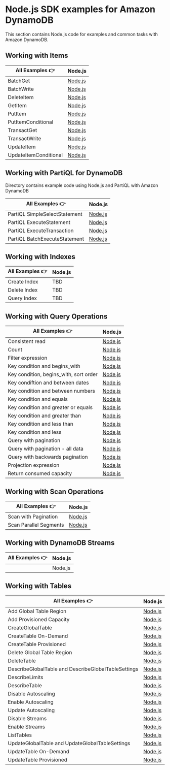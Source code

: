 # Node.js SDK examples for Amazon DynamoDB

This section contains Node.js code for examples and common tasks with Amazon DynamoDB.

## Working with Items

| All Examples 👉       | Node.js                                                  |
| --------------------- | -------------------------------------------------------- |
| BatchGet              | [Node.js](./WorkingWithItems/batch-get.js)               |
| BatchWrite            | [Node.js](./WorkingWithItems/batch-write.js)             |
| DeleteItem            | [Node.js](./WorkingWithItems/delete-item.js)             |
| GetItem               | [Node.js](./WorkingWithItems/get-item.js)                |
| PutItem               | [Node.js](./WorkingWithItems/put-item.js)                |
| PutItemConditional    | [Node.js](./WorkingWithItems/put-item-conditional.js)    |
| TransactGet           | [Node.js](./WorkingWithItems/transact-get.js)            |
| TransactWrite         | [Node.js](./WorkingWithItems/transact-write.js)          |
| UpdateItem            | [Node.js](./WorkingWithItems/update-item.js)             |
| UpdateItemConditional | [Node.js](./WorkingWithItems/update-item-conditional.js) |

## Working with PartiQL for DynamoDB
Directory contains example code using Node.js and PartiQL with Amazon DynamoDB

| All Examples 👉       | Node.js                                                   |
| --------------------- | --------------------------------------------------------- |
| PartiQL SimpleSelectStatement | [Node.js](./node.js/WorkingWithPartiQL/simple-select-statement.js) |
| PartiQL ExecuteStatement | [Node.js](./node.js/WorkingWithPartiQL/execute-statement.js) | 
| PartiQL ExecuteTransaction | [Node.js](./node.js/WorkingWithPartiQL/execute-transaction.js) |
| PartiQL BatchExecuteStatement | [Node.js](./node.js/WorkingWithPartiQL/batch-execute-statement.js) |

## Working with Indexes

| All Examples 👉 | Node.js |
| --------------- | ------- |
| Create Index    | TBD |
| Delete Index    | TBD |
| Query Index     | TBD |

## Working with Query Operations

| All Examples 👉        | Node.js                                                           |
| ---------------------- | ----------------------------------------------------------------- |
| Consistent read         | [Node.js](./WorkingWithQueries/query-consistent-read.js)          |
| Count                  | [Node.js](./WorkingWithQueries/query-scan-count.js)               |
| Filter expression       | [Node.js](./WorkingWithQueries/query-filter-expression.js)        |
| Key condition and begins_with | [Node.js](./WorkingWithQueries/query-key-condition-expression-begins-with.js) |
| Key condition, begins_with, sort order | [Node.js](./WorkingWithQueries/query-key-condition-expression-begins-with-sort-order.js) |
| Key condiftion and between dates | [Node.js](./WorkingWithQueries/query-key-condition-expression-between-dates.js) |
| Key condition and between numbers | [Node.js](./WorkingWithQueries/query-key-condition-expression-between-numbers.js) |
| Key condition and equals | [Node.js](./WorkingWithQueries/query-key-condition-expression-equals.js) |
| Key condition and greater or equals | [Node.js](./WorkingWithQueries/query-key-condition-expression-greater-equal.js) |
| Key condition and greater than | [Node.js](./WorkingWithQueries/query-key-condition-expression-greater.js) |
| Key condition and less than | [Node.js](./WorkingWithQueries/query-key-condition-expression-less-equal.js) |
| Key condition and less | [Node.js](./WorkingWithQueries/query-key-condition-expression-less.js) |
| Query with pagination | [Node.js](./WorkingWithQueries/query-with-pagination.js) |
| Query with pagination - all data | [Node.js](./WorkingWithQueries/query-with-pagination-all-data.js) |
| Query with backwards pagination | [Node.js](./WorkingWithQueries/query-with-pagination-backwards.js) |
| Projection expression   | [Node.js](./WorkingWithQueries/query-projection-expression.js)    |
| Return consumed capacity | [Node.js](./WorkingWithQueries/query-return-consumed-capacity.js) |

## Working with Scan Operations

| All Examples 👉 | Node.js |
| --------------- | ------- |
| Scan with Pagination | [Node.js](./WorkingWithScans/scan-fetch-all-pagination.js) |
| Scan Parallel Segments|[Node.js](./WorkingWithScans/scan-parallel-segments.js) |

## Working with DynamoDB Streams

| All Examples 👉 | Node.js |
| --------------- | ------- |
|                 | Node.js |

## Working with Tables

| All Examples 👉                                     | Node.js                                                                           |
| --------------------------------------------------- | --------------------------------------------------------------------------------- |
| Add Global Table Region                             | [Node.js](./WorkingWithTables/add-global-table-region.js)                         |
| Add Provisioned Capacity                            | [Node.js](./WorkingWithTables/add_provisioned_capacity.js)                        |
| CreateGlobalTable                                   | [Node.js](./WorkingWithTables/create-global-table.js)                             |
| CreateTable On-Demand                               | [Node.js](./WorkingWithTables/create_table_on_demand.js)                          |
| CreateTable Provisioned                             | [Node.js](./WorkingWithTables/create_table_provisioned.js)                        |
| Delete Global Table Region                          | [Node.js](./WorkingWithTables/delete-global-table-region.js)                      |
| DeleteTable                                         | [Node.js](./WorkingWithTables/delete_table.js)                                    |
| DescribeGlobalTable and DescribeGlobalTableSettings | [Node.js](./WorkingWithTables/describe-global-table-and-global-table-settings.js) |
| DescribeLimits                                      | [Node.js](./WorkingWithTables/describe_limits.js)                                 |
| DescribeTable                                       | [Node.js](./WorkingWithTables/describe_table.js)                                  |
| Disable Autoscaling                                 | [Node.js](./WorkingWithTables/disable_auto_scaling.js)                            |
| Enable Autoscaling                                  | [Node.js](./WorkingWithTables/enable_auto_scaling.js)                             |
| Update Autoscaling                                  | [Node.js](./WorkingWithTables/update_auto_scaling.js)                             |
| Disable Streams                                     | [Node.js](./WorkingWithTables/disable_streams.js)                                                                          |
| Enable Streams                                      | [Node.js](./WorkingWithTables/enable_streams.js)                                  |
| ListTables                                          | [Node.js](./WorkingWithTables/list_tables.js)                                     |
| UpdateGlobalTable and UpdateGlobalTableSettings     | [Node.js](./WorkingWithTables/update-global-table-and-global-table-settings.js)   |
| UpdateTable On-Demand                               | [Node.js](./WorkingWithTables/table_change_to_on_demand.js)                       |
| UpdateTable Provisioned                             | [Node.js](./WorkingWithTables/table_change_to_provisioned.js)                     |
